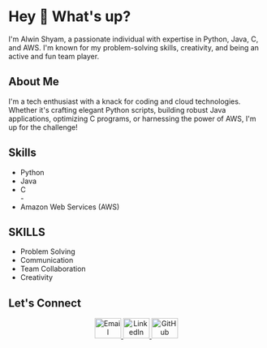 <h1 align="left">Hey 👋 What's up?</h1>

<p align="left">I'm Alwin Shyam, a passionate individual with expertise in Python, Java, C, and AWS. I'm known for my problem-solving skills, creativity, and being an active and fun team player.</p>

<h2 align="left">About Me</h2>

<p align="left">I'm a tech enthusiast with a knack for coding and cloud technologies. Whether it's crafting elegant Python scripts, building robust Java applications, optimizing C programs, or harnessing the power of AWS, I'm up for the challenge!</p>

<h2 align="left">Skills</h2>

<ul align="left">
  <li>Python</li>
   <li>Java</li><li>C</li>
  -<li> Amazon Web Services (AWS)</li>
  
</ul>
<h2 align="left">SKILLS</h2>
<ul align="left">
  <li> Problem Solving</li>
  <li>Communication</li> 
  <li>Team Collaboration</li>
  <li> Creativity</li>
</ul>
<h2 align="left">Let's Connect</h2>

<div align="center">
  <a href="mailto:your.email@example.com" target="_blank">
    <img src="email-icon.png" width="52" height="40" alt="Email" />
  </a>
  <a href="https://www.linkedin.com/in/yourusername/" target="_blank">
    <img src="linkedin-icon.png" width="52" height="40" alt="LinkedIn" />
  </a>
  <a href="https://github.com/yourusername" target="_blank">
    <img src="github-icon.png" width="52" height="40" alt="GitHub" />
  </a>
</div>

